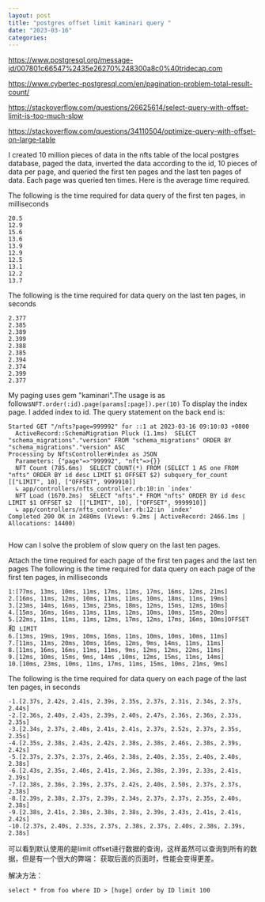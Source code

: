 ```yaml
---
layout: post
title: "postgres offset limit kaminari query "
date: "2023-03-16"
categories: 
---
```

<p><a href="https://www.postgresql.org/message-id/007801c66547%2435e26270%248300a8c0%40tridecap.com">https://www.postgresql.org/message-id/007801c66547%2435e26270%248300a8c0%40tridecap.com</a></p>

<p><a href="https://www.cybertec-postgresql.com/en/pagination-problem-total-result-count/">https://www.cybertec-postgresql.com/en/pagination-problem-total-result-count/</a></p>

<p><a href="https://stackoverflow.com/questions/26625614/select-query-with-offset-limit-is-too-much-slow">https://stackoverflow.com/questions/26625614/select-query-with-offset-limit-is-too-much-slow</a></p>

<p><a href="https://stackoverflow.com/questions/34110504/optimize-query-with-offset-on-large-table">https://stackoverflow.com/questions/34110504/optimize-query-with-offset-on-large-table</a></p>

<div class="post-layout--right postcell">
<div class="js-post-body s-prose">
<p>I created 10 million pieces of data in the nfts table of the local postgres database, paged the data, inverted the data according to the id, 10 pieces of data per page, and queried the first ten pages and the last ten pages of data. Each page was queried ten times. Here is the average time required.</p>

<p>The following is the time required for data query of the first ten pages, in milliseconds</p>

<pre>
<code>20.5
12.9
15.6
13.6
13.9
12.9
12.5
13.1
12.2
13.7
</code></pre>

<p>The following is the time required for data query on the last ten pages, in seconds</p>

<pre>
<code>2.377
2.385
2.389
2.399
2.388
2.385
2.394
2.374
2.399
2.377
</code></pre>

<p>My paging uses gem &quot;kaminari&quot;.The usage is as follows<code>NFT.order(:id).page(params[:page]).per(10)</code> To display the index page. I added index to id. The query statement on the back end is:</p>

<pre>
<code>Started GET &quot;/nfts?page=999992&quot; for ::1 at 2023-03-16 09:10:03 +0800
  ActiveRecord::SchemaMigration Pluck (1.1ms)  SELECT &quot;schema_migrations&quot;.&quot;version&quot; FROM &quot;schema_migrations&quot; ORDER BY &quot;schema_migrations&quot;.&quot;version&quot; ASC
Processing by NftsController#index as JSON
  Parameters: {&quot;page&quot;=&gt;&quot;999992&quot;, &quot;nft&quot;=&gt;{}}
  NFT Count (785.6ms)  SELECT COUNT(*) FROM (SELECT 1 AS one FROM &quot;nfts&quot; ORDER BY id desc LIMIT $1 OFFSET $2) subquery_for_count  [[&quot;LIMIT&quot;, 10], [&quot;OFFSET&quot;, 9999910]]
  ↳ app/controllers/nfts_controller.rb:10:in `index&#39;
  NFT Load (1670.2ms)  SELECT &quot;nfts&quot;.* FROM &quot;nfts&quot; ORDER BY id desc LIMIT $1 OFFSET $2  [[&quot;LIMIT&quot;, 10], [&quot;OFFSET&quot;, 9999910]]
  ↳ app/controllers/nfts_controller.rb:12:in `index&#39;
Completed 200 OK in 2480ms (Views: 9.2ms | ActiveRecord: 2466.1ms | Allocations: 14400)

</code></pre>

<p>How can I solve the problem of slow query on the last ten pages.</p>

<p>Attach the time required for each page of the first ten pages and the last ten pages The following is the time required for data query on each page of the first ten pages, in milliseconds</p>

<pre>
<code>1:[77ms, 13ms, 10ms, 11ms, 17ms, 11ms, 17ms, 16ms, 12ms, 21ms]
2.[16ms, 11ms, 12ms, 10ms, 11ms, 11ms, 10ms, 18ms, 11ms, 19ms]
3.[23ms, 14ms, 16ms, 13ms, 23ms, 18ms, 12ms, 15ms, 12ms, 10ms]
4.[15ms, 16ms, 16ms, 11ms, 11ms, 12ms, 10ms, 10ms, 15ms, 20ms]
5.[22ms, 11ms, 11ms, 11ms, 12ms, 17ms, 12ms, 17ms, 16ms, 10ms]OFFSET</code>和 <code>LIMIT
6.[13ms, 19ms, 19ms, 10ms, 16ms, 11ms, 10ms, 10ms, 10ms, 11ms]
7.[11ms, 11ms, 20ms, 10ms, 16ms, 12ms, 9ms, 14ms, 11ms, 11ms]
8.[11ms, 16ms, 16ms, 11ms, 11ms, 9ms, 12ms, 12ms, 22ms, 11ms]
9.[12ms, 10ms, 15ms, 9ms, 14ms ,10ms, 12ms, 15ms, 11ms, 14ms]
10.[10ms, 23ms, 10ms, 11ms, 17ms, 11ms, 15ms, 10ms, 21ms, 9ms]
</code></pre>

<p>The following is the time required for data query on each page of the last ten pages, in seconds</p>

<pre>
<code>-1.[2.37s, 2.42s, 2.41s, 2.39s, 2.35s, 2.37s, 2.31s, 2.34s, 2.37s, 2.44s]
-2.[2.36s, 2.40s, 2.43s, 2.39s, 2.40s, 2.47s, 2.36s, 2.36s, 2.33s, 2.35s]
-3.[2.34s, 2.37s, 2.40s, 2.41s, 2.41s, 2.37s, 2.52s, 2.37s, 2.35s, 2.35s]
-4.[2.35s, 2.38s, 2.43s, 2.42s, 2.38s, 2.38s, 2.46s, 2.38s, 2.39s, 2.42s]
-5.[2.37s, 2.37s, 2.37s, 2.46s, 2.38s, 2.40s, 2.35s, 2.40s, 2.40s, 2.38s]
-6.[2.43s, 2.35s, 2.40s, 2.41s, 2.36s, 2.38s, 2.39s, 2.33s, 2.41s, 2.39s]
-7.[2.38s, 2.36s, 2.39s, 2.37s, 2.42s, 2.40s, 2.50s, 2.37s, 2.37s, 2.38s]
-8.[2.39s, 2.38s, 2.37s, 2.39s, 2.34s, 2.37s, 2.37s, 2.35s, 2.40s, 2.38s]
-9.[2.38s, 2.41s, 2.38s, 2.38s, 2.38s, 2.39s, 2.43s, 2.41s, 2.41s, 2.42s]
-10.[2.37s, 2.40s, 2.33s, 2.37s, 2.38s, 2.37s, 2.40s, 2.38s, 2.39s, 2.38s]
</code></pre>

<p>可以看到默认使用的是limit offset进行数据的查询，这样虽然可以查询到所有的数据，但是有一个很大的弊端： 获取后面的页面时，性能会变得更差。</p>

<p>解决方法：</p>

<pre>
<code>select * from foo where ID &gt; [huge] order by ID limit 100</code></pre>
</div>
</div>

